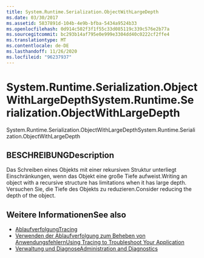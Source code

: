 ```yaml
---
title: System.Runtime.Serialization.ObjectWithLargeDepth
ms.date: 03/30/2017
ms.assetid: 5837891d-104b-4e9b-bfba-5434a9524b33
ms.openlocfilehash: 0d914c502f3f1f55c33d085119c339c576e2b77a
ms.sourcegitcommit: bc293b14af795e0e999e3304dd40c0222cf2ffe4
ms.translationtype: MT
ms.contentlocale: de-DE
ms.lasthandoff: 11/26/2020
ms.locfileid: "96237937"
---
```

# <a name="systemruntimeserializationobjectwithlargedepth"></a><span data-ttu-id="8288e-102">System.Runtime.Serialization.ObjectWithLargeDepth</span><span class="sxs-lookup"><span data-stu-id="8288e-102">System.Runtime.Serialization.ObjectWithLargeDepth</span></span>

<span data-ttu-id="8288e-103">System.Runtime.Serialization.ObjectWithLargeDepth</span><span class="sxs-lookup"><span data-stu-id="8288e-103">System.Runtime.Serialization.ObjectWithLargeDepth</span></span>  
  
## <a name="description"></a><span data-ttu-id="8288e-104">BESCHREIBUNG</span><span class="sxs-lookup"><span data-stu-id="8288e-104">Description</span></span>  

 <span data-ttu-id="8288e-105">Das Schreiben eines Objekts mit einer rekursiven Struktur unterliegt Einschränkungen, wenn das Objekt eine große Tiefe aufweist.</span><span class="sxs-lookup"><span data-stu-id="8288e-105">Writing an object with a recursive structure has limitations when it has large depth.</span></span> <span data-ttu-id="8288e-106">Versuchen Sie, die Tiefe des Objekts zu reduzieren.</span><span class="sxs-lookup"><span data-stu-id="8288e-106">Consider reducing the depth of the object.</span></span>  
  
## <a name="see-also"></a><span data-ttu-id="8288e-107">Weitere Informationen</span><span class="sxs-lookup"><span data-stu-id="8288e-107">See also</span></span>

- [<span data-ttu-id="8288e-108">Ablaufverfolgung</span><span class="sxs-lookup"><span data-stu-id="8288e-108">Tracing</span></span>](index.md)
- [<span data-ttu-id="8288e-109">Verwenden der Ablaufverfolgung zum Beheben von Anwendungsfehlern</span><span class="sxs-lookup"><span data-stu-id="8288e-109">Using Tracing to Troubleshoot Your Application</span></span>](using-tracing-to-troubleshoot-your-application.md)
- [<span data-ttu-id="8288e-110">Verwaltung und Diagnose</span><span class="sxs-lookup"><span data-stu-id="8288e-110">Administration and Diagnostics</span></span>](../index.md)
